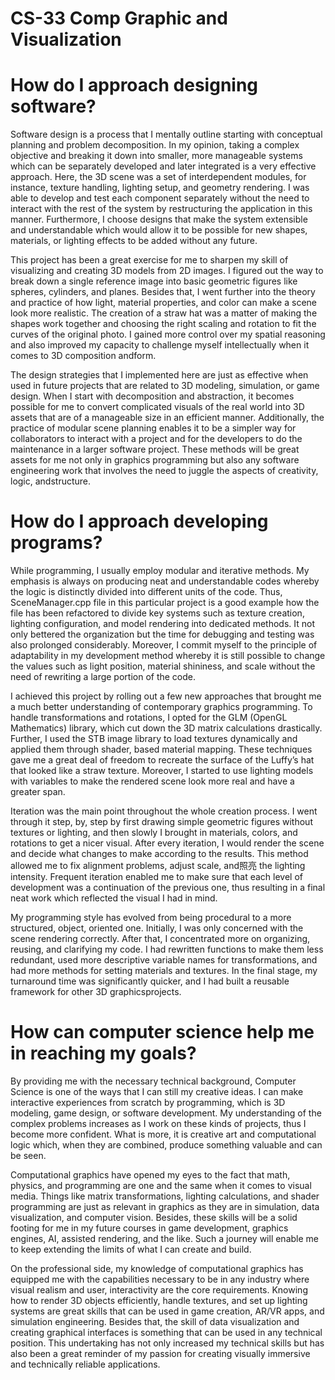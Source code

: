 # CS-33 Comp Graphic and Visualization

# How do I approach designing software?
Software​‍​‌‍​‍‌​‍​‌‍​‍‌ design is a process that I mentally outline starting with conceptual planning and problem decomposition. In my opinion, taking a complex objective and breaking it down into smaller, more manageable systems which can be separately developed and later integrated is a very effective approach. Here, the 3D scene was a set of interdependent modules, for instance, texture handling, lighting setup, and geometry rendering. I was able to develop and test each component separately without the need to interact with the rest of the system by restructuring the application in this manner. Furthermore, I choose designs that make the system extensible and understandable which would allow it to be possible for new shapes, materials, or lighting effects to be added without any ​‍​‌‍​‍‌​‍​‌‍​‍‌​‍​‌‍​‍‌​‍​‌​‍​‌​future.

This​‍​‌‍​‍‌​‍​‌‍​‍‌ project has been a great exercise for me to sharpen my skill of visualizing and creating 3D models from 2D images. I figured out the way to break down a single reference image into basic geometric figures like spheres, cylinders, and planes. Besides that, I went further into the theory and practice of how light, material properties, and color can make a scene look more realistic. The creation of a straw hat was a matter of making the shapes work together and choosing the right scaling and rotation to fit the curves of the original photo. I gained more control over my spatial reasoning and also improved my capacity to challenge myself intellectually when it comes to 3D composition and ​‍​‌‍​‍‌​‍​‌‍​‍‌form.

The​‍​‌‍​‍‌​‍​‌‍​‍‌ design strategies that I implemented here are just as effective when used in future projects that are related to 3D modeling, simulation, or game design. When I start with decomposition and abstraction, it becomes possible for me to convert complicated visuals of the real world into 3D assets that are of a manageable size in an efficient manner. Additionally, the practice of modular scene planning enables it to be a simpler way for collaborators to interact with a project and for the developers to do the maintenance in a larger software project. These methods will be great assets for me not only in graphics programming but also any software engineering work that involves the need to juggle the aspects of creativity, logic, and ​‍​‌‍​‍‌​‍​‌‍​‍‌structure.

# How do I approach developing programs?
While​‍​‌‍​‍‌​‍​‌‍​‍‌ programming, I usually employ modular and iterative methods. My emphasis is always on producing neat and understandable codes whereby the logic is distinctly divided into different units of the code. Thus, SceneManager.cpp file in this particular project is a good example how the file has been refactored to divide key systems such as texture creation, lighting configuration, and model rendering into dedicated methods. It not only bettered the organization but the time for debugging and testing was also prolonged considerably. Moreover, I commit myself to the principle of adaptability in my development method whereby it is still possible to change the values such as light position, material shininess, and scale without the need of rewriting a large portion of the ​‍​‌‍​‍‌​‍​‌‍​‍‌code.

I​‍​‌‍​‍‌​‍​‌‍​‍‌ achieved this project by rolling out a few new approaches that brought me a much better understanding of contemporary graphics programming. To handle transformations and rotations, I opted for the GLM (OpenGL Mathematics) library, which cut down the 3D matrix calculations drastically. Further, I used the STB image library to load textures dynamically and applied them through shader, based material mapping. These techniques gave me a great deal of freedom to recreate the surface of the Luffy’s hat that looked like a straw texture. Moreover, I started to use lighting models with variables to make the rendered scene look more real and have a greater ​‍​‌‍​‍‌​‍​‌‍​‍‌span.

Iteration​‍​‌‍​‍‌​‍​‌‍​‍‌ was the main point throughout the whole creation process. I went through it step, by, step by first drawing simple geometric figures without textures or lighting, and then slowly I brought in materials, colors, and rotations to get a nicer visual. After every iteration, I would render the scene and decide what changes to make according to the results. This method allowed me to fix alignment problems, adjust scale, and照亮 the lighting intensity. Frequent iteration enabled me to make sure that each level of development was a continuation of the previous one, thus resulting in a final neat work which reflected the visual I had in ​‍​‌‍​‍‌​‍​‌‍​‍‌mind.

My​‍​‌‍​‍‌​‍​‌‍​‍‌ programming style has evolved from being procedural to a more structured, object, oriented one. Initially, I was only concerned with the scene rendering correctly. After that, I concentrated more on organizing, reusing, and clarifying my code. I had rewritten functions to make them less redundant, used more descriptive variable names for transformations, and had more methods for setting materials and textures. In the final stage, my turnaround time was significantly quicker, and I had built a reusable framework for other 3D graphics ​‍​‌‍​‍‌​‍​‌‍​‍‌projects.

# How can computer science help me in reaching my goals?
By​‍​‌‍​‍‌​‍​‌‍​‍‌ providing me with the necessary technical background, Computer Science is one of the ways that I can still my creative ideas. I can make interactive experiences from scratch by programming, which is 3D modeling, game design, or software development. My understanding of the complex problems increases as I work on these kinds of projects, thus I become more confident. What is more, it is creative art and computational logic which, when they are combined, produce something valuable and can be ​‍​‌‍​‍‌​‍​‌‍​‍‌seen.

Computational​‍​‌‍​‍‌​‍​‌‍​‍‌ graphics have opened my eyes to the fact that math, physics, and programming are one and the same when it comes to visual media. Things like matrix transformations, lighting calculations, and shader programming are just as relevant in graphics as they are in simulation, data visualization, and computer vision. Besides, these skills will be a solid footing for me in my future courses in game development, graphics engines, AI, assisted rendering, and the like. Such a journey will enable me to keep extending the limits of what I can create and ​‍​‌‍​‍‌​‍​‌‍​‍‌build.

On​‍​‌‍​‍‌​‍​‌‍​‍‌ the professional side, my knowledge of computational graphics has equipped me with the capabilities necessary to be in any industry where visual realism and user, interactivity are the core requirements. Knowing how to render 3D objects efficiently, handle textures, and set up lighting systems are great skills that can be used in game creation, AR/VR apps, and simulation engineering. Besides that, the skill of data visualization and creating graphical interfaces is something that can be used in any technical position. This undertaking has not only increased my technical skills but has also been a great reminder of my passion for creating visually immersive and technically reliable ​‍​‌‍​‍‌​‍​‌‍​‍‌applications.
